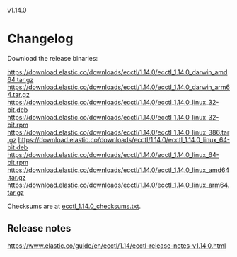 v1.14.0

# Changelog

Download the release binaries:

<https://download.elastic.co/downloads/ecctl/1.14.0/ecctl_1.14.0_darwin_amd64.tar.gz>
<https://download.elastic.co/downloads/ecctl/1.14.0/ecctl_1.14.0_darwin_arm64.tar.gz>
<https://download.elastic.co/downloads/ecctl/1.14.0/ecctl_1.14.0_linux_32-bit.deb>
<https://download.elastic.co/downloads/ecctl/1.14.0/ecctl_1.14.0_linux_32-bit.rpm>
<https://download.elastic.co/downloads/ecctl/1.14.0/ecctl_1.14.0_linux_386.tar.gz>
<https://download.elastic.co/downloads/ecctl/1.14.0/ecctl_1.14.0_linux_64-bit.deb>
<https://download.elastic.co/downloads/ecctl/1.14.0/ecctl_1.14.0_linux_64-bit.rpm>
<https://download.elastic.co/downloads/ecctl/1.14.0/ecctl_1.14.0_linux_amd64.tar.gz>
<https://download.elastic.co/downloads/ecctl/1.14.0/ecctl_1.14.0_linux_arm64.tar.gz>

Checksums are at [ecctl_1.14.0_checksums.txt](https://download.elastic.co/downloads/ecctl/1.14.0/ecctl_1.14.0_checksums.txt).

## Release notes

<https://www.elastic.co/guide/en/ecctl/1.14/ecctl-release-notes-v1.14.0.html>
